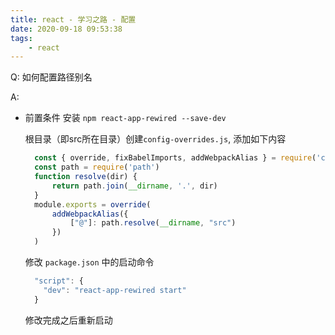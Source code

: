 ```yaml
--- 
title: react - 学习之路 - 配置
date: 2020-09-18 09:53:38
tags:
    - react
---
```


  Q: 如何配置路径别名

  A: 
  * 前置条件 安装 `npm react-app-rewired --save-dev`

    根目录（即src所在目录）创建`config-overrides.js`, 添加如下内容

    ~~~js
      const { override, fixBabelImports, addWebpackAlias } = require('customize-cra')
      const path = require('path')
      function resolve(dir) {
          return path.join(__dirname, '.', dir)
      }
      module.exports = override(
          addWebpackAlias({
              ["@"]: path.resolve(__dirname, "src")
          })
      )
    ~~~

    修改 `package.json` 中的启动命令

    ~~~js
      "script": {
        "dev": "react-app-rewired start"
      }
    ~~~
    
    修改完成之后重新启动
